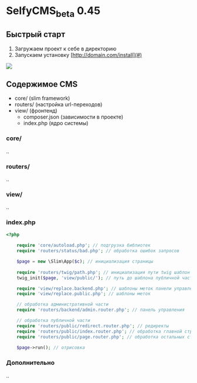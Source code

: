 SelfyCMS<sub>beta</sub> 0.45
=======

<!--SlimMVC is the easiest and flexible way to create your PHP application using a MVC pattern.
SlimMVC use the PHP microframework [Slim Framework](http://www.slimframework.com/) and use the best practices collected in the slim community.
-->

Быстрый старт
---------------
1. Загружаем проект к себе в директорию
2. Запускаем установку [http://domain.com/install](#)
<img src="https://habrastorage.org/files/681/09f/af3/68109faf322643f4b93a015bd17879cc.png"/>

Содержимое CMS
---------------
* core/ (slim framework)
* routers/ (настройка url-переходов)
* view/ (фронтенд)
	* composer.json (зависимости в проекте)
	* index.php (ядро системы)

### core/

..

### routers/

..

### view/

..

### index.php


```php
<?php
	
	require 'core/autoload.php'; // подгрузка библиотек
	require 'routers/status/bad.php'; // обработка ошибок запросов

	$page = new \Slim\App($c); // инициализация страницы
	
	require 'routers/twig/path.php'; // инициализация пути twig шаблон
	twig_init($page, 'view/public/'); // путь до шаблона публичной части

	require 'view/replace.backend.php'; // шаблоны меток панели управления
	require 'view/replace.public.php'; // шаблоны меток

	// обработка административной части
	require 'routers/backend/admin.router.php'; // панель управления	

	// обработка публичной части
	require 'routers/public/redirect.router.php'; // редиректы	
	require 'routers/public/index.router.php'; // обработка главной страницы
	require 'routers/public/page.router.php'; // обработка остальных страниц	
	
	$page->run(); // отрисовка
```

### Дополнительно

..